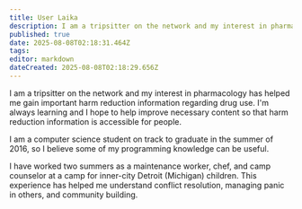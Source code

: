 ```yaml
---
title: User Laika
description: I am a tripsitter on the network and my interest in pharmacology has helped me gain important harm reduction information regarding drug use.
published: true
date: 2025-08-08T02:18:31.464Z
tags: 
editor: markdown
dateCreated: 2025-08-08T02:18:29.656Z
---
```


I am a tripsitter on the network and my interest in pharmacology has helped me gain important harm reduction information regarding drug use. I'm always learning and I hope to help improve necessary content so that harm reduction information is accessible for people.

I am a computer science student on track to graduate in the summer of 2016, so I believe some of my programming knowledge can be useful.

I have worked two summers as a maintenance worker, chef, and camp counselor at a camp for inner-city Detroit (Michigan) children. This experience has helped me understand conflict resolution, managing panic in others, and community building.